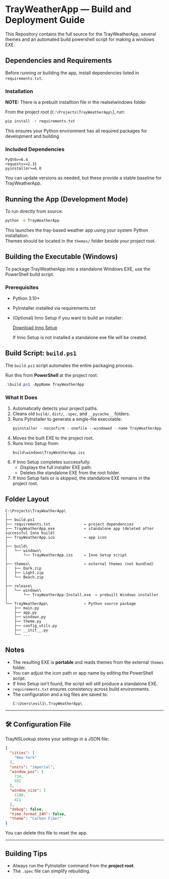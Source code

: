 # TrayWeatherApp — Build and Deployment Guide
This Repository contains the full source for the TrayWeatherApp, several themes
and an automated build powershell script for making a windows EXE.

## Dependencies and Requirements
Before running or building the app, install dependencies listed in `requirements.txt`.

### Installation
**NOTE:** There is a prebuilt installtion file in the realse\windows folder

From the project root (`C:\Projects\TrayWeatherApp\`), run:

```bash
pip install -r requirements.txt
```

This ensures your Python environment has all required packages for development and building.

### Included Dependencies
```
PyQt6>=6.4
requests>=2.31
pyinstaller>=6.0
```

You can update versions as needed, but these provide a stable baseline for TrayWeatherApp.

## Running the App (Development Mode)
To run directly from source:

```bash
python -m TrayWeatherApp
```

This launches the tray-based weather app using your system Python installation.  
Themes should be located in the `themes/` folder beside your project root.

## Building the Executable (Windows)

To package TrayWeatherApp into a standalone Windows EXE, use the PowerShell build script.

### Prerequisites
- Python 3.10+
- PyInstaller installed via requirements.txt
- (Optional) Inno Setup if you want to build an installer:

  [Download Inno Setup](https://jrsoftware.org/isinfo.php)

  If Inno Setup is not installed a standalone exe file will be created.

## Build Script: `build.ps1`
The `build.ps1` script automates the entire packaging process.

Run this from **PowerShell** at the project root:
```powershell
.\build.ps1 -AppName TrayWeatherApp
```

### What It Does
1. Automatically detects your project paths.
2. Cleans old `build/`, `dist/`, `.spec`, and `__pycache__` folders.
3. Runs PyInstaller to generate a single-file executable:
   ```powershell
   pyinstaller --noconfirm --onefile --windowed --name TrayWeatherApp --icon ..\TrayWeatherApp.ico main.py
   ```
4. Moves the built EXE to the project root.
5. Runs Inno Setup from:
   ```
   build\windows\TrayWeatherApp.iss
   ```
6. If Inno Setup completes successfully:
   - Displays the full installer EXE path.
   - Deletes the standalone EXE from the root folder.
7. If Inno Setup fails or is skipped, the standalone EXE remains in the project root.


## Folder Layout
```
C:\Projects\TrayWeatherApp\
│
├── build.ps1
├── requirements.txt               ← project dependencies
├── TrayWeatherApp.exe             ← standalone app (deleted after successful Inno build)
├── TrayWeatherApp.ico             ← app icon
│
├── build\
│   └── windows\
│       └── TrayWeatherApp.iss     ← Inno Setup script
│
├── themes\                        ← external themes (not bundled)
│   ├── Dark.zip
│   ├── Light.zip
│   └── Beach.zip
│
├── release\                     
│   └── windows\
│       └── TrayWeatherApp-Install.exe  ← prebuilt Windows installer
│
└── TrayWeatherApp\                ← Python source package
    ├── main.py
    ├── app.py
    ├── windows.py
    ├── theme.py
    ├── config_utils.py
    ├── __init__.py
    └── ...
```

## Notes
- The resulting EXE is **portable** and reads themes from the external `themes` folder.
- You can adjust the icon path or app name by editing the PowerShell script.
- If Inno Setup isn’t found, the script will still produce a standalone EXE.
- `requirements.txt` ensures consistency across build environments.
- The configuration and a log files are saved to: 
  ```
  C:\Users\evil1\.TrayWeatherApp\
  ```

---

## 🛠️ Configuration File

TrayNSLookup stores your settings in a JSON file:
```json
{
  "cities": [
    "New York"
  ],
  "units": "imperial",
  "window_pos": [
    734,
    582
  ],
  "window_size": [
    1180,
    421
  ],
  "debug": false,
  "time_format_24h": false,
  "theme": "Carbon Fiber"
}
```

You can delete this file to reset the app.

---

## Building Tips

- Always run the PyInstaller command from the **project root**.
- The `.spec` file can simplify rebuilding.
